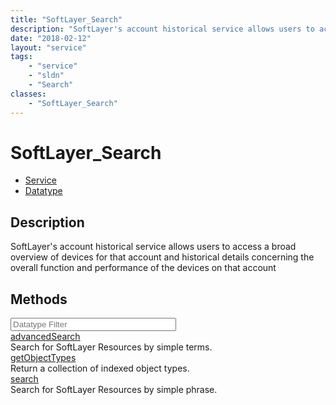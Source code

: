 ```yaml
---
title: "SoftLayer_Search"
description: "SoftLayer's account historical service allows users to access a broad overview of devices for that account and historica... "
date: "2018-02-12"
layout: "service"
tags:
    - "service"
    - "sldn"
    - "Search"
classes:
    - "SoftLayer_Search"
---
```

# SoftLayer_Search
<div id='service-datatype'>
    <ul id='sldn-reference-tabs'>
    <li id='service'> <a href='/reference/services/SoftLayer_Search' >Service</a></li>    <li id='datatype'> <a href='/reference/datatypes/SoftLayer_Search' >Datatype</a></li>
    </ul>
</div>

## Description
SoftLayer's account historical service allows users to access a broad overview of devices for that account and historical details concerning the overall function and performance of the devices on that account 
        
        
<div id="properties" class="content">
    <h2>Methods</h2>
    <div class="view-filters">
        <div class="clearfix">
            <div class="search-input-box">
                <input placeholder="Datatype Filter" onkeyup="titleSearch(inputId='edit-combine', divId='method-div', elementClass='method-row')" 
                    type="text" id="edit-combine" value="" size="30" maxlength="128" class="form-text">
            </div>
        </div>
    </div>
    <div id="method-div">
            <div class="method-row">
                        <span class='view-field-title'><a href='/reference/services/SoftLayer_Search/advancedSearch'> advancedSearch</a> </span>
            <div class='views-field-body'>Search for SoftLayer Resources by simple terms.</div>
        </div>
            <div class="method-row">
                        <span class='view-field-title'><a href='/reference/services/SoftLayer_Search/getObjectTypes'> getObjectTypes</a> </span>
            <div class='views-field-body'>Return a collection of indexed object types. </div>
        </div>
            <div class="method-row">
                        <span class='view-field-title'><a href='/reference/services/SoftLayer_Search/search'> search</a> </span>
            <div class='views-field-body'>Search for SoftLayer Resources by simple phrase.</div>
        </div>
        </div>
</div>

